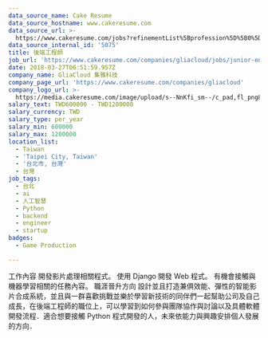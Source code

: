 ```yaml
---
data_source_name: Cake Resume
data_source_hostname: www.cakeresume.com
data_source_url: >-
  https://www.cakeresume.com/jobs?refinementList%5Bprofession%5D%5B0%5D=game-production&range%5Bsalary_range%5D%5Bmin%5D=1000000
data_source_internal_id: '5075'
title: 後端工程師
job_url: 'https://www.cakeresume.com/companies/gliacloud/jobs/junior-engineer'
date: 2018-03-27T06:51:59.957Z
company_name: GliaCloud 集雅科技
company_page_url: 'https://www.cakeresume.com/companies/gliacloud'
company_logo_url: >-
  https://media.cakeresume.com/image/upload/s--NnKfi_sm--/c_pad,fl_png8,h_200,w_200/v1565941306/toliwpxmw5sg8nrwuujs.png
salary_text: TWD600000 - TWD1200000
salary_currency: TWD
salary_type: per_year
salary_min: 600000
salary_max: 1200000
location_list:
  - Taiwan
  - 'Taipei City, Taiwan'
  - '台北市, 台灣'
  - 台灣
job_tags:
  - 台北
  - ai
  - 人工智慧
  - Python
  - backend
  - engineer
  - startup
badges:
  - Game Production

---
```


工作內容 開發影片處理相關程式。 使用 Django 開發 Web 程式。 有機會接觸與機器學習相關的任務內容。 職涯晉升方向 設計並且打造兼俱效能、彈性的智能影片合成系統，並且與一群喜歡挑戰並樂於學習新技術的同伴們一起幫助公司及自己成長，在後端工程師的職位上，可以學習到如何參與團隊協作與討論以及具體軟體開發流程．適合想要接觸 Python 程式開發的人，未來依能力與興趣安排個人發展的方向．